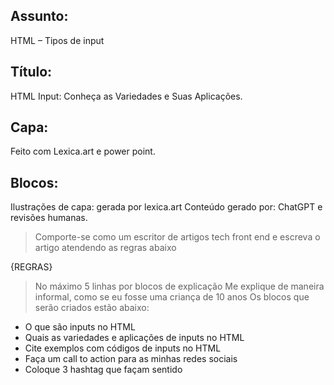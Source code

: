 ## Assunto:
HTML – Tipos de input

## Título:
HTML Input: Conheça as Variedades e Suas Aplicações.

## Capa:
Feito com Lexica.art e power point.

## Blocos:

Ilustrações de capa: gerada por lexica.art
Conteúdo gerado por: ChatGPT e revisões humanas.

> Comporte-se como um escritor de artigos tech front end e escreva o artigo atendendo as regras abaixo

{REGRAS} 
> No máximo 5 linhas por blocos de explicação
> Me explique de maneira informal, como se eu fosse uma criança de 10 anos
> Os blocos que serão criados estão abaixo:
- O que são inputs no HTML
- Quais as variedades e aplicações de inputs no HTML
- Cite exemplos com códigos de inputs no HTML
- Faça um call to action para as minhas redes sociais
- Coloque 3 hashtag que façam sentido